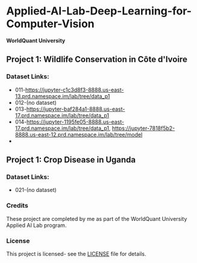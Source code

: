 # Applied-AI-Lab-Deep-Learning-for-Computer-Vision
**WorldQuant University**

## Project 1: Wildlife Conservation in Côte d'Ivoire
### Dataset Links:
- 011-https://jupyter-c1c3d8f3-8888.us-east-13.prd.namespace.im/lab/tree/data_p1
- 012-(no dataset)
- 013-https://jupyter-baf284a1-8888.us-east-17.prd.namespace.im/lab/tree/data_p1
- 014-https://jupyter-1195fe05-8888.us-east-17.prd.namespace.im/lab/tree/data_p1, https://jupyter-7818f5b2-8888.us-east-12.prd.namespace.im/lab/tree/model
- 
## Project 1: Crop Disease in Uganda
### Dataset Links:
- 021-(no dataset)

  
### Credits
These project are completed by me as part of the WorldQuant University Applied AI Lab program.

### License
This project is licensed- see the [LICENSE](https://creativecommons.org/licenses/by-nc-nd/4.0/) file for details.
